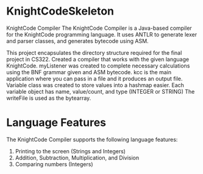 # KnightCodeSkeleton

KnightCode Compiler
The KnightCode Compiler is a Java-based compiler for the KnightCode programming language. It uses ANTLR to generate lexer and parser classes, and generates bytecode using ASM.


This project encapsulates the directory structure required for the final project in CS322. 
Created a compiler that works with the given language KnightCode.
myListener was created to complete necessary calculations using the BNF grammar given and ASM bytecode.
kcc is the main application where you can pass in a file and it produces an output file.
Variable class was created to store values into a hashmap easier. Each variable object has name, value/count, and type (INTEGER or STRING)
The writeFile is used as the bytearray.

# Language Features
The KnightCode Compiler supports the following language features:
<ol>
  <li>Printing to the screen (Strings and Integers)</li>
  <li>Addition, Subtraction, Multiplication, and Division</li>
  <li>Comparing numbers (Integers)</li>
</ol>





